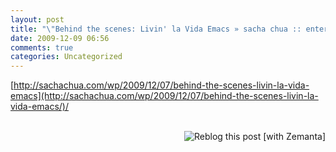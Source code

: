 ```yaml
---
layout: post
title: "\"Behind the scenes: Livin' la Vida Emacs » sacha chua :: enterprise 2.0 consultant, storyteller, geek\""
date: 2009-12-09 06:56
comments: true
categories: Uncategorized
---
```

[http://sachachua.com/wp/2009/12/07/behind-the-scenes-livin-la-vida-emacs](http://sachachua.com/wp/2009/12/07/behind-the-scenes-livin-la-vida-emacs/)/<br><br>

<div class="zemanta-pixie" style="margin-top:10px;height:15px;"><a class="zemanta-pixie-a" href="http://reblog.zemanta.com/zemified/19041396-6254-4e00-be12-d8e6d51a619e/" title="Reblog this post [with Zemanta]"><img class="zemanta-pixie-img" src="http://img.zemanta.com/reblog_e.png?x-id=19041396-6254-4e00-be12-d8e6d51a619e" alt="Reblog this post [with Zemanta]" style="border:none;float:right;"></a><span class="zem-script more-related pretty-attribution"></span></div>
